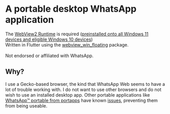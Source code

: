 # A portable desktop WhatsApp application
The [WebView2 Runtime](https://developer.microsoft.com/en-us/microsoft-edge/webview2/?form=MA13LH) is required ([preinstalled onto all Windows 11 devices and eligible Windows 10 devices](https://learn.microsoft.com/en-us/microsoft-edge/webview2/concepts/distribution?tabs=dotnetcsharp))
<br>Written in Flutter using the [webview_win_floating](https://pub.dev/packages/webview_win_floating) package.
<br><br>Not endorsed or affiliated with WhatsApp. <br>
## Why?
I use a Gecko-based browser, the kind that WhatsApp Web seems to have a lot of trouble working with. I do not want to use other browsers and do not wish to use an installed desktop app. Other portable applications like [WhatsApp™ portable from portapps](https://portapps.io/app/whatsapp-portable/) have known [issues](https://github.com/portapps/whatsapp-portable/issues/64), preventing them from being useable.
